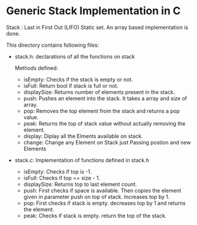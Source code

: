 Generic Stack Implementation in C
=================================

Stack : Last in First Out (LIFO) Static set.
An array based implementation is done.

This directory contains following files:
* stack.h: declarations of all the functions on stack

  Methods defined:
  * isEmpty: Checks if the stack is empty or not. 
  * isFull: Return bool if stack is full or not.
  * displaySize: Returns number of elements present in the stack.
  * push: Pushes an element into the stack. It takes a array and size of array.
  * pop: Removes the top element from the stack and returns a pop value.
  * peak: Returns the top of stack value without actually removing the element.
  * display: Diplay all the Elments available on stack.
  * change: Change any Element on Stack just Passing postion and new Elements

* stack.c: Implementation of functions defined in stack.h
  * isEmpty:
    Checks if top is -1.
  * isFull:
    Checks if top == size - 1.
  * displaySize:
    Returns top to last element count.
  * push:
    First checks if space is available. Then copies the element given in parameter push on top of stack. Increases top by 1.
  * pop:
    First checks if stack is empty. decreases top by 1 and returns the element.
  * peak:
    Checks if stack is empty. return the top of the stack.

